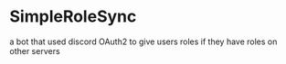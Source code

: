 # SimpleRoleSync
a bot that used discord OAuth2 to give users roles if they have roles on other servers
